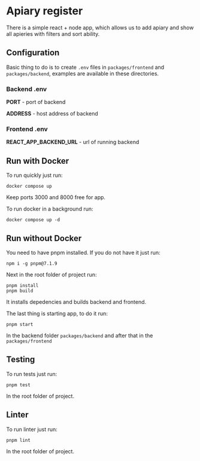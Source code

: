 # Apiary register

There is a simple react + node app, which allows us to add apiary and show all apieries with filters and sort ability.

## Configuration

Basic thing to do is to create `.env` files in `packages/frontend` and `packages/backend`, examples are available in these directories.

### Backend .env

**PORT** - port of backend

**ADDRESS** - host address of backend

### Frontend .env

**REACT_APP_BACKEND_URL** - url of running backend

## Run with Docker

To run quickly just run:

```
docker compose up
```

Keep ports 3000 and 8000 free for app.

To run docker in a background run:

```
docker compose up -d
```

## Run without Docker

You need to have pnpm installed. If you do not have it just run:

```
npm i -g pnpm@7.1.9
```

Next in the root folder of project run:

```
pnpm install 
pnpm build
```

It installs depedencies and builds backend and frontend.

The last thing is starting app, to do it run:

```
pnpm start
```

In the backend folder `packages/backend` and after that in the `packages/frontend`

## Testing

To run tests just run:

```
pnpm test
```

In the root folder of project.

## Linter

To run linter just run:

```
pnpm lint
```

In the root folder of project.
